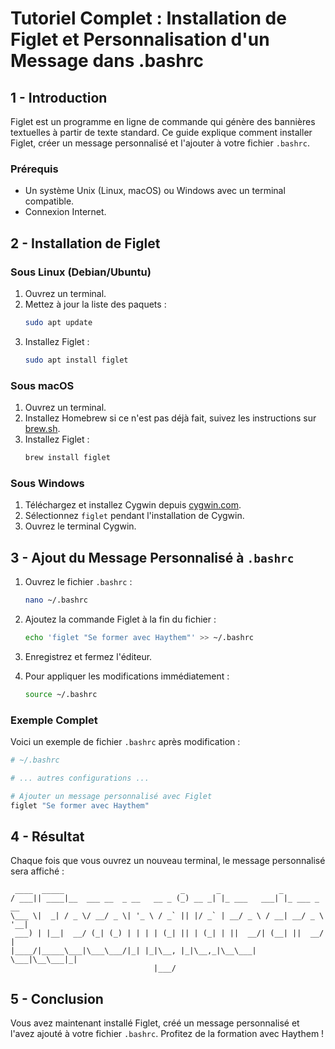 # Tutoriel Complet : Installation de Figlet et Personnalisation d'un Message dans .bashrc

## 1 - Introduction
Figlet est un programme en ligne de commande qui génère des bannières textuelles à partir de texte standard. Ce guide explique comment installer Figlet, créer un message personnalisé et l'ajouter à votre fichier `.bashrc`.

### Prérequis
- Un système Unix (Linux, macOS) ou Windows avec un terminal compatible.
- Connexion Internet.

## 2 - Installation de Figlet

### Sous Linux (Debian/Ubuntu)
1. Ouvrez un terminal.
2. Mettez à jour la liste des paquets :
   ```bash
   sudo apt update
   ```
3. Installez Figlet :
   ```bash
   sudo apt install figlet
   ```

### Sous macOS
1. Ouvrez un terminal.
2. Installez Homebrew si ce n'est pas déjà fait, suivez les instructions sur [brew.sh](https://brew.sh/).
3. Installez Figlet :
   ```bash
   brew install figlet
   ```

### Sous Windows
1. Téléchargez et installez Cygwin depuis [cygwin.com](https://www.cygwin.com/).
2. Sélectionnez `figlet` pendant l'installation de Cygwin.
3. Ouvrez le terminal Cygwin.

## 3 - Ajout du Message Personnalisé à `.bashrc`

1. Ouvrez le fichier `.bashrc` :
   ```bash
   nano ~/.bashrc
   ```

2. Ajoutez la commande Figlet à la fin du fichier :
   ```bash
   echo 'figlet "Se former avec Haythem"' >> ~/.bashrc
   ```

3. Enregistrez et fermez l'éditeur.
4. Pour appliquer les modifications immédiatement :
   ```bash
   source ~/.bashrc
   ```

### Exemple Complet
Voici un exemple de fichier `.bashrc` après modification :
```bash
# ~/.bashrc

# ... autres configurations ...

# Ajouter un message personnalisé avec Figlet
figlet "Se former avec Haythem"
```

## 4 - Résultat
Chaque fois que vous ouvrez un nouveau terminal, le message personnalisé sera affiché :

```
 ____  _____                          _       _             _           
/ ___|| ____|__  ___ __  _ __   __ _ (_) __ _| |_ ___   ___| |_ ___ _ __ 
\___ \|  _| / _ \/ __/ _ \| '_ \ / _` || |/ _` | __/ _ \ / __| __/ _ \ '__|
 ___) | |__|  __/ (_| (_) | | | | (_| || | (_| | ||  __/| (__| ||  __/ |   
|____/|_____\___|\___\___/|_| |_|\__, |_|\__,_|\__\___| \___|\__\___|_|   
                                |___/                                  
```

## 5 - Conclusion
Vous avez maintenant installé Figlet, créé un message personnalisé et l'avez ajouté à votre fichier `.bashrc`. Profitez de la formation avec Haythem !
